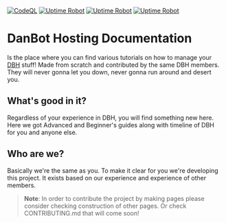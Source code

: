 [![CodeQL](https://github.com/DBH-Docs/Documentation/actions/workflows/codeql-analysis.yml/badge.svg)](https://github.com/DBH-Docs/Documentation/actions/workflows/codeql-analysis.yml)
[![Uptime Robot](https://img.shields.io/uptimerobot/ratio/7/m791196662-886d8c1e6daa59cabb81d614?label=Uptime+-+help.dbh.wtf)](//help.dbh.wtf)
[![Uptime Robot](https://img.shields.io/uptimerobot/ratio/7/m791279658-b31be8867dea0966f999bfa1?label=Uptime+-+dbh-docs.only-fans.club)](//dbh-docs.only-fans.club)
[![Uptime Robot](https://img.shields.io/uptimerobot/ratio/7/m791681711-0376333ce2f1670e4ef549ed?label=Uptime+-+dbh-docs.eu.org)](//dbh-docs.eu.org)

# DanBot Hosting Documentation

Is the place where you can find various tutorials on how to manage your [DBH](https://github.com/DanBot-Hosting) stuff! Made from scratch and contributed by the same DBH members. They will never gonna let you down, never gonna run around and desert you.

## What's good in it?
Regardless of your experience in DBH, you will find something new here. Here we got Advanced and Beginner's guides along with timeline of DBH for you and anyone else.

## Who are we?
Basically we're the same as you. To make it clear for you we're developing this project. It exists based on our experience and experience of other members.

> **Note**: In order to contribute the project by making pages please consider checking construction of other pages. Or check CONTRIBUTING.md that will come soon!
